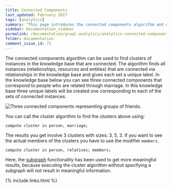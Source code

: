 ```yaml
---
title: Connected Components
last_updated: February 2017
tags: [analytics]
summary: "This page introduces the connected components algorithm and explains how to use it."
sidebar: documentation_sidebar
permalink: /documentation/graql-analytics/analytics-connected-components.html
folder: documentation
comment_issue_id: 71
---
```


The connected components algorithm can be used to find clusters of instances in the knowledge base that are connected.
The algorithm finds all instances (relationships, resources and entities) that are connected via relationships in the knowledge base and gives each set a unique label.
In the knowledge base below you can see three connected components that correspond to people who are related through marriage.
In this knowledge base three unique labels will be created one corresponding to each of the sets of connected instances.

 ![Three connected components representing groups of friends.](/images/analytics_conn_comp.png)

You can call the cluster algorithm to find the clusters above using:

```graql
compute cluster in person, marriage;
```

The results you get involve 3 clusters with sizes: 3, 5, 3.
If you want to see the actual members of the clusters you have to use the modifier `members`.

```graql
compute cluster in person, relatives; members;
```

Here, the [subgraph](./analytics-overview.html) functionality has been used to get more meaningful results, because executing the cluster algorithm without specifying a subgraph will not result in meaningful information.


{% include links.html %}

